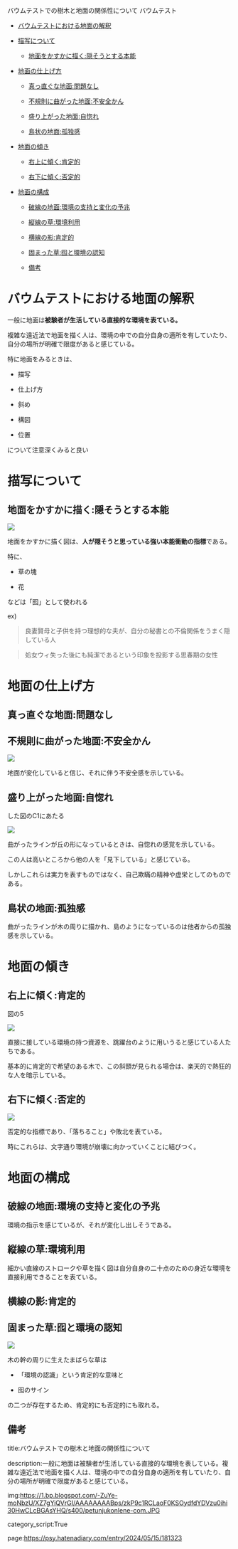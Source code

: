 バウムテストでの樹木と地面の関係性について
バウムテスト



- [バウムテストにおける地面の解釈](#バウムテストにおける地面の解釈)

- [描写について](#描写について)

  - [地面をかすかに描く:隠そうとする本能](#地面をかすかに描く隠そうとする本能)

- [地面の仕上げ方](#地面の仕上げ方)

  - [真っ直ぐな地面:問題なし](#真っ直ぐな地面問題なし)

  - [不規則に曲がった地面:不安全かん](#不規則に曲がった地面不安全かん)

  - [盛り上がった地面:自惚れ](#盛り上がった地面自惚れ)

  - [島状の地面:孤独感](#島状の地面孤独感)

- [地面の傾き](#地面の傾き)

  - [右上に傾く:肯定的](#右上に傾く肯定的)

  - [右下に傾く:否定的](#右下に傾く否定的)

- [地面の構成](#地面の構成)

  - [破線の地面:環境の支持と変化の予兆](#破線の地面環境の支持と変化の予兆)

  - [縦線の草:環境利用](#縦線の草環境利用)

  - [横線の影:肯定的](#横線の影肯定的)

  - [固まった草:囮と環境の認知](#固まった草囮と環境の認知)

  - [備考](#備考)



# バウムテストにおける地面の解釈



一般に地面は**被験者が生活している直接的な環境を表ている。**



複雑な遠近法で地面を描く人は、環境の中での自分自身の適所を有していたり、自分の場所が明確で限度があると感じている。



特に地面をみるときは、



- 描写



- 仕上げ方



- 斜め



- 構図



- 位置



について注意深くみると良い





# 描写について



## 地面をかすかに描く:隠そうとする本能



<img src="https://chie-pctr.c.yimg.jp/dk/iwiz-chie/que-11217737841?w=999&h=999&up=0">



地面をかすかに描く図は、**人が隠そうと思っている強い本能衝動の指標**である。



特に、



- 草の塊



- 花



などは「囮」として使われる



ex)



> 良妻賢母と子供を持つ理想的な夫が、自分の秘書との不倫関係をうまく隠している人



> 処女ウィ失った後にも純潔であるという印象を投影する思春期の女性







# 地面の仕上げ方



## 真っ直ぐな地面:問題なし



## 不規則に曲がった地面:不安全かん



<img src="https://oshiete.xgoo.jp/_/bucket/oshietegoo/images/media/4/542205156_5938dc8d05a97/M.jpg">



地面が変化していると信じ、それに伴う不安全感を示している。



## 盛り上がった地面:自惚れ



した図のC1にあたる



<img src="https://pbs.twimg.com/media/EAIys07VAAAvRCC.jpg">





曲がったラインが丘の形になっているときは、自惚れの感覚を示している。



この人は高いところから他の人を「見下している」と感じている。



しかしこれらは実力を表すものではなく、自己欺瞞の精神や虚栄としてのものである。





## 島状の地面:孤独感



曲がったラインが木の周りに描かれ、島のようになっているのは他者からの孤独感を示している。







# 地面の傾き



## 右上に傾く:肯定的



図の5



<img src="https://1.bp.blogspot.com/-mS9nLbBL-pg/XYVNDJ7wMMI/AAAAAAAAE5g/j-vPVVcvmWAJMxMPiwOgJwYJ8uGALy6jwCNcBGAsYHQ/s280/%25E5%2590%258D%25E7%25A7%25B0%25E6%259C%25AA%25E8%25A8%25AD%25E5%25AE%259A.001.jpeg">





直接に接している環境の持つ資源を、跳躍台のように用いうると感じている人たちである。



基本的に肯定的で希望のある木で、この斜頸が見られる場合は、楽天的で熱狂的な人を暗示している。





## 右下に傾く:否定的



<img src="https://mssubashinik.tripod.com/sivaalayam/image63.gif">



否定的な指標であり、「落ちること」や敗北を表ている。



時にこれらは、文字通り環境が崩壊に向かっていくことに結びつく。



# 地面の構成



## 破線の地面:環境の支持と変化の予兆



環境の指示を感じているが、それが変化し出しそうである。







## 縦線の草:環境利用



細かい直線のストロークや草を描く図は自分自身の二十点のための身近な環境を直接利用できることを表ている。





## 横線の影:肯定的





## 固まった草:囮と環境の認知



<img src="https://1.bp.blogspot.com/-ZuYe-moNbzU/XZ7gYiQVrGI/AAAAAAAABps/zkP9c1RCLaoF0KSOydfdYDVzu0ihi30HwCLcBGAsYHQ/s400/petunjukonlene-com.JPG">





木の幹の周りに生えたまばらな草は



- 「環境の認識」という肯定的な意味と



- 囮のサイン



の二つが存在するため、肯定的にも否定的にも取れる。











## 備考





title:バウムテストでの樹木と地面の関係性について



description:一般に地面は被験者が生活している直接的な環境を表している。複雑な遠近法で地面を描く人は、環境の中での自分自身の適所を有していたり、自分の場所が明確で限度があると感じている。



img:https://1.bp.blogspot.com/-ZuYe-moNbzU/XZ7gYiQVrGI/AAAAAAAABps/zkP9c1RCLaoF0KSOydfdYDVzu0ihi30HwCLcBGAsYHQ/s400/petunjukonlene-com.JPG





category_script:True

page:https://psy.hatenadiary.com/entry/2024/05/15/181323
